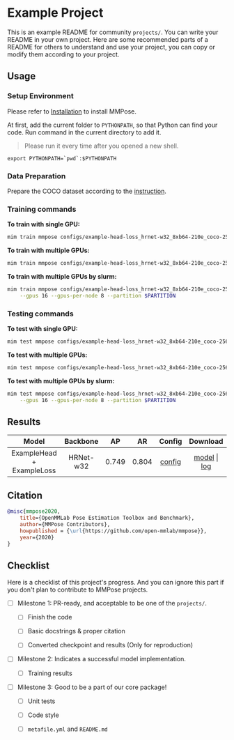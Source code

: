 # Example Project

This is an example README for community `projects/`. You can write your README in your own project. Here are
some recommended parts of a README for others to understand and use your project, you can copy or modify them
according to your project.

## Usage

### Setup Environment

Please refer to [Installation](https://mmpose.readthedocs.io/en/1.x/installation.html) to install MMPose.

At first, add the current folder to `PYTHONPATH`, so that Python can find your code. Run command in the current directory to add it.

> Please run it every time after you opened a new shell.

```shell
export PYTHONPATH=`pwd`:$PYTHONPATH
```

### Data Preparation

Prepare the COCO dataset according to the [instruction](https://mmpose.readthedocs.io/en/1.x/dataset_zoo/2d_body_keypoint.html#coco).

### Training commands

**To train with single GPU:**

```bash
mim train mmpose configs/example-head-loss_hrnet-w32_8xb64-210e_coco-256x192.py
```

**To train with multiple GPUs:**

```bash
mim train mmpose configs/example-head-loss_hrnet-w32_8xb64-210e_coco-256x192.py --launcher pytorch --gpus 8
```

**To train with multiple GPUs by slurm:**

```bash
mim train mmpose configs/example-head-loss_hrnet-w32_8xb64-210e_coco-256x192.py --launcher slurm \
    --gpus 16 --gpus-per-node 8 --partition $PARTITION
```

### Testing commands

**To test with single GPU:**

```bash
mim test mmpose configs/example-head-loss_hrnet-w32_8xb64-210e_coco-256x192.py $CHECKPOINT
```

**To test with multiple GPUs:**

```bash
mim test mmpose configs/example-head-loss_hrnet-w32_8xb64-210e_coco-256x192.py $CHECKPOINT --launcher pytorch --gpus 8
```

**To test with multiple GPUs by slurm:**

```bash
mim test mmpose configs/example-head-loss_hrnet-w32_8xb64-210e_coco-256x192.py $CHECKPOINT --launcher slurm \
    --gpus 16 --gpus-per-node 8 --partition $PARTITION
```

## Results

|           Model           | Backbone  |  AP   |  AR   |                                   Config                                   |                                      Download                                      |
| :-----------------------: | :-------: | :---: | :---: | :------------------------------------------------------------------------: | :--------------------------------------------------------------------------------: |
| ExampleHead + ExampleLoss | HRNet-w32 | 0.749 | 0.804 | [config](./configs/example-head-loss_hrnet-w32_8xb64-210e_coco-256x192.py) | [model](https://download.openmmlab.com/mmpose/v1/body_2d_keypoint/topdown_heatmap/coco/td-hm_hrnet-w32_8xb64-210e_coco-256x192-81c58e40_20220909.pth) \| [log](https://download.openmmlab.com/mmpose/v1/body_2d_keypoint/topdown_heatmap/coco/td-hm_hrnet-w32_8xb64-210e_coco-256x192_20220909.log) |

## Citation

<!-- Replace to the citation of the paper your project refers to. -->

```bibtex
@misc{mmpose2020,
    title={OpenMMLab Pose Estimation Toolbox and Benchmark},
    author={MMPose Contributors},
    howpublished = {\url{https://github.com/open-mmlab/mmpose}},
    year={2020}
}
```

## Checklist

Here is a checklist of this project's progress. And you can ignore this part if you don't plan to contribute
to MMPose projects.

- [ ] Milestone 1: PR-ready, and acceptable to be one of the `projects/`.

  - [ ] Finish the code

    <!-- The code's design shall follow existing interfaces and convention. For example, each model component should be registered into `mmpose.registry.MODELS` and configurable via a config file. -->

  - [ ] Basic docstrings & proper citation

    <!-- Each major class should contains a docstring, describing its functionality and arguments. If your code is copied or modified from other open-source projects, don't forget to cite the source project in docstring and make sure your behavior is not against its license. Typically, we do not accept any code snippet under GPL license. [A Short Guide to Open Source Licenses](https://medium.com/nationwide-technology/a-short-guide-to-open-source-licenses-cf5b1c329edd) -->

  - [ ] Converted checkpoint and results (Only for reproduction)

    <!-- If you are reproducing the result from a paper, make sure the model in the project can match that results. Also please provide checkpoint links or a checkpoint conversion script for others to get the pre-trained model. -->

- [ ] Milestone 2: Indicates a successful model implementation.

  - [ ] Training results

    <!-- If you are reproducing the result from a paper, train your model from scratch and verified that the final result can match the original result. Usually, ±0.1% mAP is acceptable for the keypoint detections task on COCO. -->

- [ ] Milestone 3: Good to be a part of our core package!

  - [ ] Unit tests

    <!-- Unit tests for the major module are required. [Example](https://github.com/open-mmlab/mmpose/blob/1.x/tests/test_models/test_heads/test_heatmap_heads/test_heatmap_head.py) -->

  - [ ] Code style

    <!-- Refactor your code according to reviewer's comment. -->

  - [ ] `metafile.yml` and `README.md`

    <!-- It will used for MMPose to acquire your models. [Example](https://github.com/open-mmlab/mmpose/blob/1.x/configs/body_2d_keypoint/topdown_heatmap/coco/hrnet_coco.yml). In particular, you may have to refactor this README into a standard one. [Example](https://github.com/open-mmlab/mmpose/blob/1.x/configs/body_2d_keypoint/topdown_heatmap/README.md) -->

